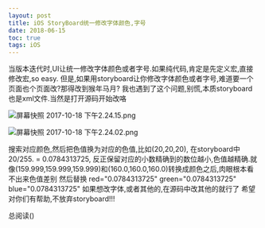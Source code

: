 ```yaml
---
layout: post
title: iOS StoryBoard统一修改字体颜色,字号
date: 2018-06-15  
toc: true
tags: iOS
---
```


当版本迭代时,UI让统一修改字体颜色或者字号.如果纯代码,肯定是先定义宏,直接修改宏,so easy. 但是,如果用storyboard让你修改字体颜色或者字号,难道要一个页面也个页面改?那得改到猴年马月?
我也遇到了这个问题,别慌,本质storyboard也是xml文件.当然是打开源码开始改咯


![屏幕快照 2017-10-18 下午2.24.15.png](http://upload-images.jianshu.io/upload_images/2835144-63230ecf566cdae6.png?imageMogr2/auto-orient/strip%7CimageView2/2/w/1240)

![屏幕快照 2017-10-18 下午2.24.02.png](http://upload-images.jianshu.io/upload_images/2835144-7a91d1d27002d67b.png?imageMogr2/auto-orient/strip%7CimageView2/2/w/1240)

搜索对应颜色,然后把色值换为对应的色值,比如(20,20,20), 在storyboard中
20/255. = 0.0784313725, 反正保留对应的小数精确到的数位越小,色值越精确.就像(159.999,159.999,159.999)和(160.0,160.0,160.0)转换成颜色之后,肉眼根本看不出来色值差别  然后替换
red="0.0784313725" green="0.0784313725" blue="0.0784313725"
如果想改字体,或者其他的,在源码中改其他的就行了
希望对你们有帮助,不放弃storyboard!!!


总阅读(<span id="busuanzi_value_page_pv"></span>)